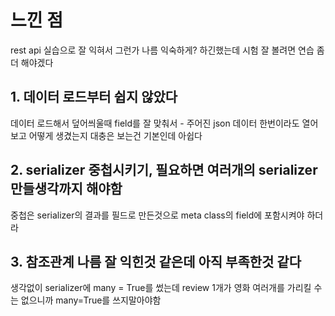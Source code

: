 # 느낀 점

rest api 실습으로 잘 익혀서 그런가 나름 익숙하게? 하긴했는데 시험 잘 볼려면 연습 좀 더 해야겠다


## 1. 데이터 로드부터 쉽지 않았다

데이터 로드해서 덮어씌울때 field를 잘 맞춰서 - 주어진 json 데이터 한번이라도 열어보고 어떻게 생겼는지 대충은 보는건 기본인데 아쉽다

## 2. serializer 중첩시키기, 필요하면 여러개의 serializer 만들생각까지 해야함

중첩은 serializer의 결과를 필드로 만든것으로 meta class의 field에 포함시켜야 하더라


## 3. 참조관계 나름 잘 익힌것 같은데 아직 부족한것 같다

생각없이 serializer에 many = True를 썼는데 review 1개가 영화 여러개를 가리킬 수는 없으니까 many=True를 쓰지말아야함
